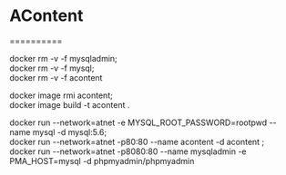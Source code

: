 # AContent
==========

docker rm -v -f mysqladmin; \
docker rm -v -f mysql; \
docker rm -v -f acontent

docker image rmi acontent; \
docker image build -t acontent .

docker run --network=atnet -e MYSQL_ROOT_PASSWORD=rootpwd --name mysql -d mysql:5.6; \
docker run --network=atnet -p80:80 --name acontent -d acontent ; \
docker run --network=atnet -p8080:80 --name mysqladmin -e PMA_HOST=mysql -d phpmyadmin/phpmyadmin